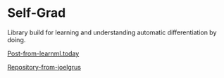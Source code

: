 # Self-Grad

Library build for learning and understanding automatic differentiation by doing.

[Post-from-learnml.today](https://learnml.today/making-backpropagation-autograd-mnist-classifier-from-scratch-in-Python-5)

[Repository-from-joelgrus](https://github.com/joelgrus/autograd)

